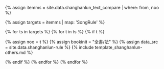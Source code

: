 

<!--원문인용 시작. 상위에서 from, noo 지정 필요-->

{% assign itemms = site.data.shanghanlun_text_compare | where: from, noo %}

{% assign targets = itemms | map: 'SongRule' %}

{% for ts in targets %}
{% for t in ts %}
{% if t %}

{% assign noo = t %}
{% assign bookinit = "全書/法" %}
{% assign data_src = site.data.shanghanlun-rule %}
{% include template_shanghanlun-others.md %}

{% endif %}
{% endfor %}
{% endfor %}

<!--원문인용 끝-->
